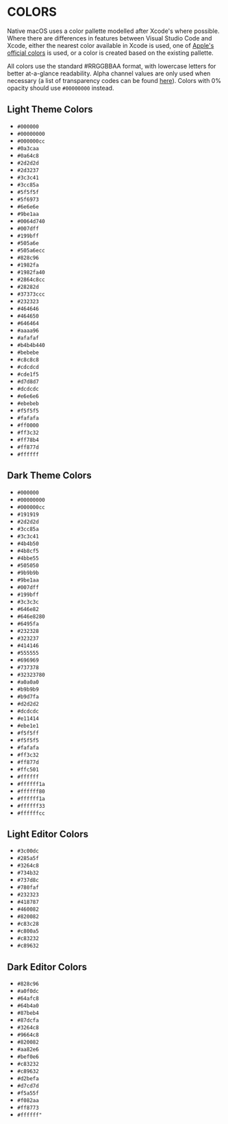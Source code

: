# COLORS

Native macOS uses a color pallette modelled after Xcode's where possible. Where there are differences in features between Visual Studio Code and Xcode, either the nearest color available in Xcode is used, one of [Apple's official colors](https://developer.apple.com/design/human-interface-guidelines/macos/visual-design/color/) is used, or a color is created based on the existing pallette.

All colors use the standard #RRGGBBAA format, with lowercase letters for better at-a-glance readability. Alpha channel values are only used when necessary (a list of transparency codes can be found [here](https://gist.github.com/lopspower/03fb1cc0ac9f32ef38f4)). Colors with 0% opacity should use `#00000000` instead.

## Light Theme Colors

- `#000000`
- `#00000000`
- `#000000cc`
- `#0a3caa`
- `#0a64c8`
- `#2d2d2d`
- `#2d3237`
- `#3c3c41`
- `#3cc85a`
- `#5f5f5f`
- `#5f6973`
- `#6e6e6e`
- `#9be1aa`
- `#0064d740`
- `#007dff`
- `#199bff`
- `#505a6e`
- `#505a6ecc`
- `#828c96`
- `#1982fa`
- `#1982fa40`
- `#2864c8cc`
- `#28282d`
- `#37373ccc`
- `#232323`
- `#464646`
- `#464650`
- `#646464`
- `#aaaa96`
- `#afafaf`
- `#b4b4b440`
- `#bebebe`
- `#c8c8c8`
- `#cdcdcd`
- `#cde1f5`
- `#d7d8d7`
- `#dcdcdc`
- `#e6e6e6`
- `#ebebeb`
- `#f5f5f5`
- `#fafafa`
- `#ff0000`
- `#ff3c32`
- `#ff78b4`
- `#ff877d`
- `#ffffff`

## Dark Theme Colors

- `#000000`
- `#00000000`
- `#000000cc`
- `#191919`
- `#2d2d2d`
- `#3cc85a`
- `#3c3c41`
- `#4b4b50`
- `#4b8cf5`
- `#4bbe55`
- `#505050`
- `#9b9b9b`
- `#9be1aa`
- `#007dff`
- `#199bff`
- `#3c3c3c`
- `#646e82`
- `#646e8280`
- `#6495fa`
- `#232328`
- `#323237`
- `#414146`
- `#555555`
- `#696969`
- `#737378`
- `#32323780`
- `#a0a0a0`
- `#b9b9b9`
- `#b9d7fa`
- `#d2d2d2`
- `#dcdcdc`
- `#e11414`
- `#ebe1e1`
- `#f5f5ff`
- `#f5f5f5`
- `#fafafa`
- `#ff3c32`
- `#ff877d`
- `#ffc501`
- `#ffffff`
- `#ffffff1a`
- `#ffffff80`
- `#ffffff1a`
- `#ffffff33`
- `#ffffffcc`

## Light Editor Colors

- `#3c00dc`
- `#285a5f`
- `#3264c8`
- `#734b32`
- `#737d8c`
- `#780faf`
- `#232323`
- `#418787`
- `#460082`
- `#820082`
- `#c83c28`
- `#c800a5`
- `#c83232`
- `#c89632`

## Dark Editor Colors

- `#828c96`
- `#a0f0dc`
- `#64afc8`
- `#64b4a0`
- `#87beb4`
- `#87dcfa`
- `#3264c8`
- `#9664c8`
- `#820082`
- `#aa82e6`
- `#bef0e6`
- `#c83232`
- `#c89632`
- `#d2befa`
- `#d7cd7d`
- `#f5a55f`
- `#f082aa`
- `#ff8773`
- `#ffffff"`
